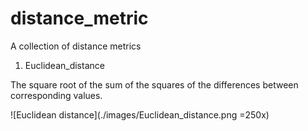 # distance_metric
A collection of distance metrics

1. Euclidean_distance

The square root of the sum of the squares of the differences between corresponding values.

![Euclidean distance](./images/Euclidean_distance.png =250x)
